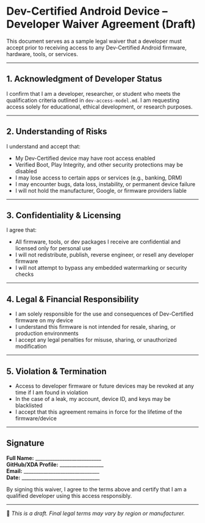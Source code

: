 # Dev-Certified Android Device – Developer Waiver Agreement (Draft)

This document serves as a sample legal waiver that a developer must accept prior to receiving access to any Dev-Certified Android firmware, hardware, tools, or services.

---

## 1. Acknowledgment of Developer Status

I confirm that I am a developer, researcher, or student who meets the qualification criteria outlined in `dev-access-model.md`. I am requesting access solely for educational, ethical development, or research purposes.

---

## 2. Understanding of Risks

I understand and accept that:

- My Dev-Certified device may have root access enabled
- Verified Boot, Play Integrity, and other security protections may be disabled
- I may lose access to certain apps or services (e.g., banking, DRM)
- I may encounter bugs, data loss, instability, or permanent device failure
- I will not hold the manufacturer, Google, or firmware providers liable

---

## 3. Confidentiality & Licensing

I agree that:

- All firmware, tools, or dev packages I receive are confidential and licensed only for personal use
- I will not redistribute, publish, reverse engineer, or resell any developer firmware
- I will not attempt to bypass any embedded watermarking or security checks

---

## 4. Legal & Financial Responsibility

- I am solely responsible for the use and consequences of Dev-Certified firmware on my device
- I understand this firmware is not intended for resale, sharing, or production environments
- I accept any legal penalties for misuse, sharing, or unauthorized modification

---

## 5. Violation & Termination

- Access to developer firmware or future devices may be revoked at any time if I am found in violation
- In the case of a leak, my account, device ID, and keys may be blacklisted
- I accept that this agreement remains in force for the lifetime of the firmware/device

---

## Signature

**Full Name:** ___________________________  
**GitHub/XDA Profile:** __________________  
**Email:** _______________________________  
**Date:** ________________________________

By signing this waiver, I agree to the terms above and certify that I am a qualified developer using this access responsibly.

---

🧠 *This is a draft. Final legal terms may vary by region or manufacturer.*
